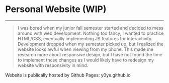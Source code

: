 # Personal Website (WIP)
-----------------------
> I was bored when my junior fall semester started and decided to mess around with web development.
> Nothing too fancy, I wanted to practice HTML/CSS, eventually implementing JS features for interactivity.
> Development dropped when my semester picked up, but I realized the website looks awful when viewing from my phone. This made me research more about responsive design, but I have not found the time to implement these changes as I would likely have to redesign my website with responsivity in mind.

Website is publically hosted by Github Pages: y0ye.github.io
